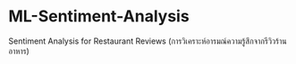 # ML-Sentiment-Analysis
Sentiment Analysis for Restaurant Reviews (การวิเคราะห์อารมณ์ความรู้สึกจากรีวิวร้านอาหาร)  
